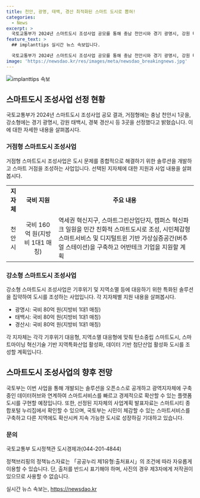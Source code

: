 ```yaml
---
title: 천안, 광명, 태백, 경산 최적화된 스마트 도시로 뽑혀!
categories:
  - News
excerpt: >
  국토교통부가 2024년 스마트도시 조성사업 공모를 통해 충남 천안시와 경기 광명시, 강원 태백시, 경북 경산시 등 4곳을 선정했다. 이 프로젝트는 지자체와 민간기업이 협력하여 지역 특성에 맞는 스마트 서비스를 개발하는 것을 목표로 하고 있다. 선정된 지역에는 3~3.2년간 약 80억~160억 원씩의 국비가 지원된다. 이를 통해 스마트 거점과 강소도시를 조성하여 지역 문제를 해결하고 지속 가능한 도시로 발전하고자 한다. 해당 사업의 상세 내용은 국토부 스마트도시 종합포털(www.smartcity.go.kr)에서 확인 가능하며, 지자체와 기업 등이 적합하고 효율적인 솔루션을 제시하여 시민이 체감할 수 있는 스마트서비스를 구축하는 것에 대한 흥미와 기대가 높다.
feature_text: >
  ## implanttips 실시간 뉴스 속보입니다.

  국토교통부가 2024년 스마트도시 조성사업 공모를 통해 충남 천안시와 경기 광명시, 강원 태백시, 경북 경산시 등 4곳을 선정했다. 이 프로젝트는 지자체와 민간기업이 협력하여 지역 특성에 맞는 스마트 서비스를 개발하는 것을 목표로 하고 있다. 선정된 지역에는 3~3.2년간 약 80억~160억 원씩의 국비가 지원된다. 이를 통해 스마트 거점과 강소도시를 조성하여 지역 문제를 해결하고 지속 가능한 도시로 발전하고자 한다. 해당 사업의 상세 내용은 국토부 스마트도시 종합포털(www.smartcity.go.kr)에서 확인 가능하며, 지자체와 기업 등이 적합하고 효율적인 솔루션을 제시하여 시민이 체감할 수 있는 스마트서비스를 구축하는 것에 대한 흥미와 기대가 높다.
image: 'https://newsdao.kr/res/images/meta/newsdao_breakingnews.jpg'
---
```


<p><img src="https://newsdao.kr/res/images/meta/newsdao_breakingnews.jpg" alt="implanttips 속보" /></p>

<h2 data-ke-size="size26">스마트도시 조성사업 선정 현황</h2>

<p data-ke-size="size16">국토교통부가 2024년 스마트도시 조성사업 공모 결과, 거점형에는 충남 천안시 1곳을, 강소형에는 경기 광명시, 강원 태백시, 경북 경산시 등 3곳을 선정했다고 밝혔습니다. 이에 대한 자세한 내용을 살펴봅시다.</p>

<h3 data-ke-size="size24">거점형 스마트도시 조성사업</h3>

<p data-ke-size="size16">거점형 스마트도시 조성사업은 도시 문제를 종합적으로 해결하기 위한 솔루션을 개발하고 스마트 거점을 조성하는 사업입니다. 선택된 지자체에 대한 지원과 사업 내용을 살펴봅시다.</p>

<table>
    <tr>
        <td style="text-align: center; height: 17px;"><b>지자체</b></td>
        <td style="text-align: center; height: 17px;"><b>국비 지원</b></td>
        <td style="text-align: center; height: 17px;"><b>주요 내용</b></td>
    </tr>
    <tr>
        <td style="text-align: center; height: 17px;">천안시</td>
        <td style="text-align: center; height: 17px;">국비 160억 원(지방비 1대1 매칭)</td>
        <td>역세권 혁신지구, 스마트그린산업단지, 캠퍼스 혁신파크 일원을 민간 친화적 스마트도시로 조성, 시민체감형 스마트서비스 및 디지털트윈 기반 가상실증공간(버추얼 스테이션)을 구축하고 어반테크 기업을 지원할 계획</td>
    </tr>
</table>

<h3 data-ke-size="size24">강소형 스마트도시 조성사업</h3>

<p data-ke-size="size16">강소형 스마트도시 조성사업은 기후위기 및 지역소멸 등에 대응하기 위한 특화된 솔루션을 집약하여 도시를 조성하는 사업입니다. 각 지자체별 지원 내용을 살펴봅시다.</p>

<ul>
    <li>광명시: 국비 80억 원(지방비 1대1 매칭)</li>
    <li>태백시: 국비 80억 원(지방비 1대1 매칭)</li>
    <li>경산시: 국비 80억 원(지방비 1대1 매칭)</li>
</ul>

<p data-ke-size="size16">각 지자체는 각각 기후위기 대응형, 지역소멸 대응형에 맞춰 탄소중립 스마트도시, 스마트마이닝 혁신기술 기반 지역특화산업 활성화, 데이터 기반 첨단산업 활성화 도시를 조성할 계획입니다.</p>

<h2 data-ke-size="size26">스마트도시 조성사업의 향후 전망</h2>

<p data-ke-size="size16">국토부는 이번 사업을 통해 개발되는 솔루션을 오픈소스로 공개하고 광역지자체에 구축 중인 데이터허브와 연계하여 스마트서비스를 빠르고 경제적으로 확산할 수 있는 플랫폼 도시를 구현할 예정입니다. 또한, 선정된 지자체의 사업계획 발표자료는 스마트시티 종합포털 누리집에서 확인할 수 있으며, 국토부는 시민이 체감할 수 있는 스마트서비스를 구축하고 다른 지역에도 확산시켜 지속 가능한 도시로 성장하길 기대하고 있습니다.</p>

<h3 data-ke-size="size24">문의</h3>

<p data-ke-size="size16">국토교통부 도시정책관 도시경제과(044-201-4844)</p>

<p data-ke-size="size16">정책브리핑의 정책뉴스자료는 「공공누리 제1유형:출처표시」의 조건에 따라 자유롭게 이용할 수 있습니다. 단, 출처를 반드시 표기해야 하며, 사진의 경우 제3자에게 저작권이 있으므로 사용할 수 없습니다.</p>
실시간 뉴스 속보는, <a href="https://newsdao.kr" rel="dofollow">https://newsdao.kr</a>


